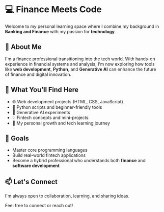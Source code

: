 # 💻 Finance Meets Code

Welcome to my personal learning space where I combine my background in **Banking and Finance** with my passion for **technology**.

## 🚀 About Me

I'm a finance professional transitioning into the tech world. With hands-on experience in financial systems and analysis, I'm now exploring how tools like **web development**, **Python**, and **Generative AI** can enhance the future of finance and digital innovation.

## 🔧 What You’ll Find Here

- 🌐 Web development projects (HTML, CSS, JavaScript)
- 🐍 Python scripts and beginner-friendly tools
- 🤖 Generative AI experiments
- 💡 Fintech concepts and mini-projects
- 📘 My personal growth and tech learning journey

## 🎯 Goals

- Master core programming languages
- Build real-world fintech applications
- Become a hybrid professional who understands both **finance** and **software development**

## 📫 Let's Connect

I'm always open to collaboration, learning, and sharing ideas.

Feel free to connect or reach out!
